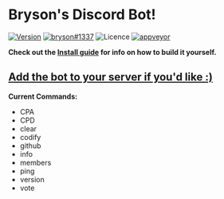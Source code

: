 <div align='left'>
  
# Bryson's Discord Bot! 
[![Version](https://img.shields.io/github/package-json/v/xperthobbit/brysonBot?style=flat-square)](https://github.com/Xperthobbit/brysonBot/blob/master/package.json) [![bryson#1337](https://img.shields.io/badge/Happiness-Very%20Happy-Green?style=flat-square&logo=Discord)](https://cantfraglike.me 'Check out my website!') ![Licence](https://img.shields.io/github/license/Xperthobbit/brysonBot?style=flat-square) [![appveyor](https://img.shields.io/appveyor/ci/Xperthobbit/brysonbot?logo=appveyor&style=flat-square)](https://ci.appveyor.com/project/Xperthobbit/brysonbot 'AppVeyor Status')

**Check out the [Install guide](https://github.com/Xperthobbit/brysonBot/wiki/Installation-Guide) for info on how to build it yourself.**

## [Add the bot to your server if you'd like :)](https://discordapp.com/api/oauth2/authorize?client_id=613143901087334422&permissions=268889088&scope=bot 'Click me!')

**Current Commands:**
* CPA
* CPD
* clear
* codify
* github
* info
* members
* ping
* version
* vote

</div>

